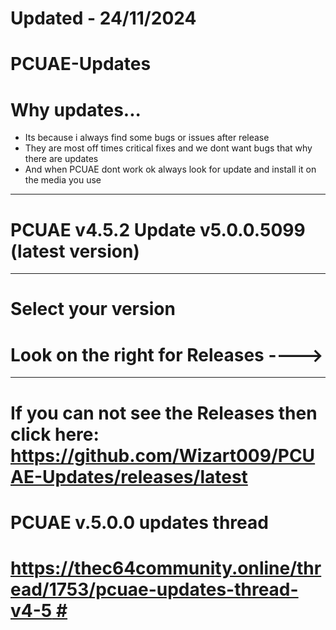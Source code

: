 # Updated - 24/11/2024 #
# PCUAE-Updates #
# Why updates...  #
* Its because i always find some bugs or issues after release
* They are most off times critical fixes and we dont want bugs that why there are updates
* And when PCUAE dont work ok always look for update and install it on the media you use
<hr>

# PCUAE v4.5.2 Update v5.0.0.5099 (latest version)

<hr>

# Select your version
# Look on the right for Releases ----> #

<hr>

# If you can not see the Releases then click here: <br> https://github.com/Wizart009/PCUAE-Updates/releases/latest #
# PCUAE v.5.0.0 updates thread #
# [https://thec64community.online/thread/1753/pcuae-updates-thread-v4-5 #](https://thec64community.online/thread/1776/pcuae-v5-updates-thread) #
<br>
